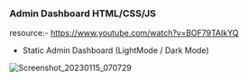 ### Admin Dashboard HTML/CSS/JS
resource:- https://www.youtube.com/watch?v=BOF79TAIkYQ
- Static Admin Dashboard (LightMode / Dark Mode)


![Screenshot_20230115_070729](https://user-images.githubusercontent.com/74202040/212544277-fe391ca5-fee6-427f-91f1-2e1d5909e521.png)
